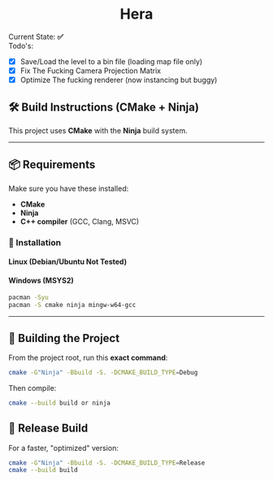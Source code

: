 <h1 align="center">Hera</h1>

Current State: **✅**
<br>
Todo's:
- [X] Save/Load the level to a bin file (loading map file only)
- [X] Fix The Fucking Camera Projection Matrix
- [X] Optimize The fucking renderer (now instancing but buggy)

## 🛠️ Build Instructions (CMake + Ninja)

This project uses **CMake** with the **Ninja** build system.

---

## 📦 Requirements

Make sure you have these installed:

- **CMake**
- **Ninja**
- **C++ compiler** (GCC, Clang, MSVC)

### 🔧 Installation

#### Linux (Debian/Ubuntu Not Tested)

#### Windows (MSYS2)

```bash
pacman -Syu
pacman -S cmake ninja mingw-w64-gcc
```

---

## 🧱 Building the Project

From the project root, run this **exact command**:

```bash
cmake -G"Ninja" -Bbuild -S. -DCMAKE_BUILD_TYPE=Debug
```

Then compile:

```bash
cmake --build build or ninja
```


## 🚀 Release Build

For a faster, "optimized" version:
```bash
cmake -G"Ninja" -Bbuild -S. -DCMAKE_BUILD_TYPE=Release
cmake --build build
```
